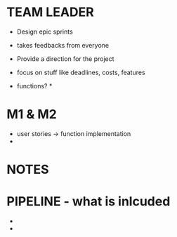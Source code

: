 # TEAM LEADER
* Design epic sprints
* takes feedbacks from everyone 
* Provide a direction for the project
* focus on stuff like deadlines, costs, features

* functions?
  * 

# M1 & M2
* user stories -> function implementation
* 

# NOTES


# PIPELINE - what is inlcuded
* 
* 